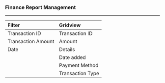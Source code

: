 ### **Finance Report Management**

---

| Filter | Gridview |
| :--- | :--- |
| Transaction ID | Transaction ID |
| Transaction Amount | Amount |
| Date | Details |
|  | Date added |
|  | Payment Method |
|  | Transaction Type |



